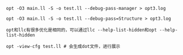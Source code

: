 









```shell
opt -O3 main.ll -S -o test.ll --debug-pass-manager > opt3.log 

opt -O3 main.ll -S -o test.ll --debug-pass=Structure > opt3.log 
```





```shell
opt和llc有很多优化是相同的，可以通过llc --help-list-hidden和opt --help-list-hidden
```





```shell
opt -view-cfg test.ll # 会生成dot文件，进行展示
```

